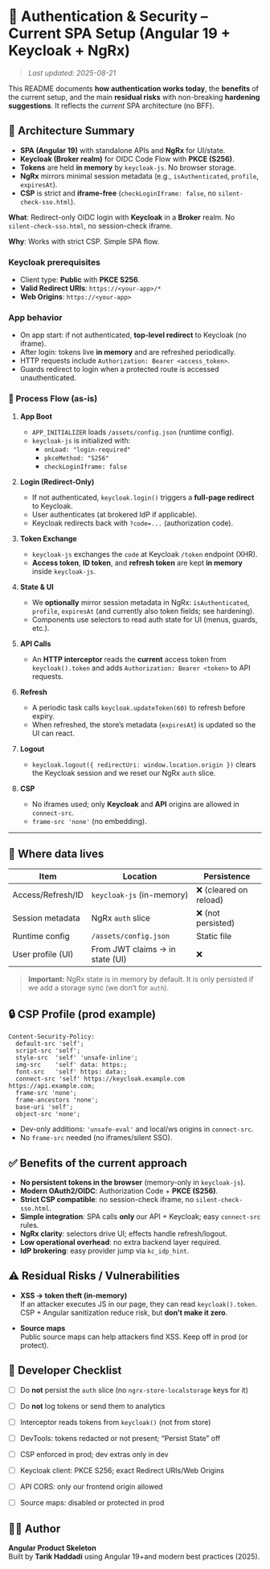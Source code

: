 # 🔐 Authentication & Security – Current SPA Setup (Angular 19 + Keycloak + NgRx)

>_Last updated: 2025-08-21_

This README documents **how authentication works today**, the **benefits** of the current setup, and the main **residual risks** with non-breaking **hardening suggestions**. It reflects the *current* SPA architecture (no BFF).

## 🧭 Architecture Summary

- **SPA (Angular 19)** with standalone APIs and **NgRx** for UI/state.
- **Keycloak (Broker realm)** for OIDC Code Flow with **PKCE (S256)**.
- **Tokens** are held **in memory** by `keycloak-js`. No browser storage.
- **NgRx** mirrors minimal session metadata (e.g., `isAuthenticated`, `profile`, `expiresAt`).  
- **CSP** is strict and **iframe-free** (`checkLoginIframe: false`, no `silent-check-sso.html`).


**What**: Redirect-only OIDC login with **Keycloak** in a **Broker** realm. No `silent-check-sso.html`, no session-check iframe.

**Why**: Works with strict CSP. Simple SPA flow.

### Keycloak prerequisites

- Client type: **Public** with **PKCE S256**.
- **Valid Redirect URIs**: `https://<your-app>/*`
- **Web Origins**: `https://<your-app>`

### App behavior

- On app start: if not authenticated, **top-level redirect** to Keycloak (no iframe).
- After login: tokens live **in memory** and are refreshed periodically.
- HTTP requests include `Authorization: Bearer <access_token>`.
- Guards redirect to login when a protected route is accessed unauthenticated.

### 🔁 Process Flow (as-is)

1) **App Boot**
   - `APP_INITIALIZER` loads `/assets/config.json` (runtime config).
   - `keycloak-js` is initialized with:
     - `onLoad: "login-required"`
     - `pkceMethod: "S256"`
     - `checkLoginIframe: false`

2) **Login (Redirect-Only)**
   - If not authenticated, `keycloak.login()` triggers a **full-page redirect** to Keycloak.
   - User authenticates (at brokered IdP if applicable).
   - Keycloak redirects back with `?code=...` (authorization code).

3) **Token Exchange**
   - `keycloak-js` exchanges the `code` at Keycloak `/token` endpoint (XHR).
   - **Access token**, **ID token**, and **refresh token** are kept **in memory** inside `keycloak-js`.

4) **State & UI**
   - We **optionally** mirror session metadata in NgRx: `isAuthenticated`, `profile`, `expiresAt` (and currently also token fields; see hardening).
   - Components use selectors to read auth state for UI (menus, guards, etc.).

5) **API Calls**
   - An **HTTP interceptor** reads the **current** access token from `keycloak().token` and adds `Authorization: Bearer <token>` to API requests.

6) **Refresh**
   - A periodic task calls `keycloak.updateToken(60)` to refresh before expiry.
   - When refreshed, the store’s metadata (`expiresAt`) is updated so the UI can react.

7) **Logout**
   - `keycloak.logout({ redirectUri: window.location.origin })` clears the Keycloak session and we reset our NgRx `auth` slice.

8) **CSP**
   - No iframes used; only **Keycloak** and **API** origins are allowed in `connect-src`.
   - `frame-src 'none'` (no embedding).

---

## 📍 Where data lives

| Item                | Location                         | Persistence |
|---------------------|----------------------------------|-------------|
| Access/Refresh/ID   | `keycloak-js` (in-memory)        | ❌ (cleared on reload) |
| Session metadata    | NgRx `auth` slice                | ❌ (not persisted) |
| Runtime config      | `/assets/config.json`            | Static file |
| User profile (UI)   | From JWT claims → in state (UI)  | ❌          |

> **Important:** NgRx state is in memory by default. It is only persisted if we add a storage sync (we don’t for `auth`).


## 🔒 CSP Profile (prod example)

```
Content-Security-Policy:
  default-src 'self';
  script-src 'self';
  style-src  'self' 'unsafe-inline';
  img-src    'self' data: https:;
  font-src   'self' https: data:;
  connect-src 'self' https://keycloak.example.com https://api.example.com;
  frame-src 'none';
  frame-ancestors 'none';
  base-uri 'self';
  object-src 'none';
```

- Dev-only additions: `'unsafe-eval'` and local/ws origins in `connect-src`.
- No `frame-src` needed (no iframes/silent SSO).


## ✅ Benefits of the current approach

- **No persistent tokens in the browser** (memory-only in `keycloak-js`).
- **Modern OAuth2/OIDC**: Authorization Code + **PKCE (S256)**.
- **Strict CSP compatible**: no session-check iframe, no `silent-check-sso.html`.
- **Simple integration**: SPA calls **only** our API + Keycloak; easy `connect-src` rules.
- **NgRx clarity**: selectors drive UI; effects handle refresh/logout.
- **Low operational overhead**: no extra backend layer required.
- **IdP brokering**: easy provider jump via `kc_idp_hint`.

## ⚠️ Residual Risks / Vulnerabilities

- **XSS → token theft (in-memory)**  
  If an attacker executes JS in our page, they can read `keycloak().token`. CSP + Angular sanitization reduce risk, but **don’t make it zero**.

- **Source maps**  
  Public source maps can help attackers find XSS. Keep off in prod (or protect).


## 📌 Developer Checklist

- [ ] Do **not** persist the `auth` slice (no `ngrx-store-localstorage` keys for it)
- [ ] Do **not** log tokens or send them to analytics
- [ ] Interceptor reads tokens from `keycloak()` (not from store)
- [ ] DevTools: tokens redacted or not present; “Persist State” off
- [ ] CSP enforced in prod; dev extras only in dev
- [ ] Keycloak client: PKCE S256; exact Redirect URIs/Web Origins
- [ ] API CORS: only our frontend origin allowed
- [ ] Source maps: disabled or protected in prod


## 🧑‍💻 Author

**Angular Product Skeleton**  
Built by **Tarik Haddadi** using Angular 19+and modern best practices (2025).